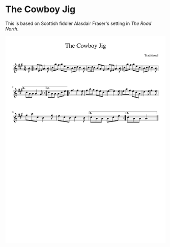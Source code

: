 # The Cowboy Jig

This is based on Scottish fiddler Alasdair Fraser's setting in _The Road North_.

![The Cowboy Jig](The_Cowboy_Jig-1.png)